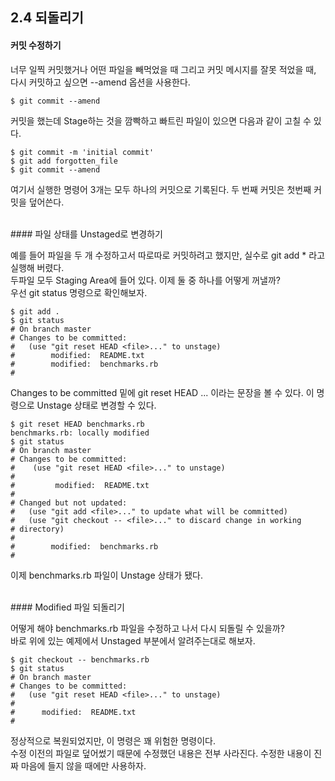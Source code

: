 
## 2.4 되돌리기

#### 커밋 수정하기

너무 일찍 커밋했거나 어떤 파일을 빼먹었을 때 그리고 커밋 메시지를 잘못 적었을 때, 다시 커밋하고 싶으면 --amend 옵션을 사용한다.

```
$ git commit --amend
```

커밋을 했는데 Stage하는 것을 깜빡하고 빠트린 파일이 있으면 다음과 같이 고칠 수 있다.

```
$ git commit -m 'initial commit'
$ git add forgotten_file
$ git commit --amend
```

여기서 실행한 명령어 3개는 모두 하나의 커밋으로 기록된다. 두 번째 커밋은 첫번째 커밋을 덮어쓴다.

<br/>
#### 파일 상태를 Unstaged로 변경하기

예를 들어 파일을 두 개 수정하고서 따로따로 커밋하려고 했지만, 실수로 git add * 라고 실행해 버렸다.<br/>
두파일 모두 Staging Area에 들어 있다. 이제 둘 중 하나를 어떻게 꺼낼까?<br/>
우선 git status 명령으로 확인해보자.

```
$ git add .
$ git status
# On branch master
# Changes to be committed:
#   (use "git reset HEAD <file>..." to unstage)
#        modified:  README.txt
#        modified:  benchmarks.rb
#
```

Changes to be committed 밑에 git reset HEAD <file>... 이라는 문장을 볼 수 있다. 이 명령으로 Unstage 상태로 변경할 수 있다. 

```
$ git reset HEAD benchmarks.rb
benchmarks.rb: locally modified
$ git status
# On branch master
# Changes to be committed:
#    (use "git reset HEAD <file>..." to unstage)
#
#         modified:  README.txt
#
# Changed but not updated:
#   (use "git add <file>..." to update what will be committed)
#   (use "git checkout -- <file>..." to discard change in working
# directory)
#
#        modified:  benchmarks.rb
# 
```

이제 benchmarks.rb 파일이 Unstage 상태가 됐다.


<br/>
#### Modified 파일 되돌리기

어떻게 해야 benchmarks.rb 파일을 수정하고 나서 다시 되돌릴 수 있을까?<br/>
바로 위에 있는 예제에서 Unstaged 부분에서 알려주는대로 해보자.

```
$ git checkout -- benchmarks.rb
$ git status
# On branch master
# Changes to be committed:
#   (use "git reset HEAD <file>..." to unstage)
#
#      modified:  README.txt
#
```

정상적으로 복원되었지만, 이 명령은 꽤 위험한 명령이다.<br/>
수정 이전의 파일로 덮어썼기 때문에 수정했던 내용은 전부 사라진다. 수정한 내용이 진짜 마음에 들지 않을 때에만 사용하자.


